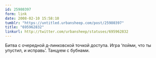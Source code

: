 ```yaml
---
id: 25980397
form: link
date: 2008-02-10 15:58:10
tumblr: "https://untitled.urbansheep.com/post/25980397"
title: "695962832"
linkurl: http://twitter.com/urbansheep/statuses/695962832
---
```

<p>Битва с очередной д-линковской точкой доступа. Игра &lsquo;пойми, что ты упустил, и исправь&rsquo;. Танцуем с бубнами.</p>

